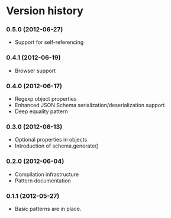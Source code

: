 Version history
===============

### 0.5.0 (2012-06-27) ###
 * Support for self-referencing

### 0.4.1 (2012-06-19) ###
 * Browser support

### 0.4.0 (2012-06-17) ###
 * Regexp object properties
 * Enhanced JSON Schema serialization/deserialization support
 * Deep equality pattern

### 0.3.0 (2012-06-13) ###
 * Optional properties in objects
 * Introduction of schema.generate()

### 0.2.0 (2012-06-04) ###
 * Compilation infrastructure
 * Pattern documentation

### 0.1.1 (2012-05-27) ###
 * Basic patterns are in place.
